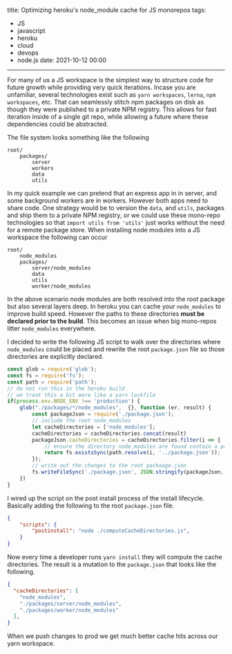 title: Optimizing heroku's node_module cache for JS monorepos
tags:
- JS
- javascript
- heroku
- cloud
- devops
- node.js
date: 2021-10-12 00:00
---

For many of us a JS workspace is the simplest way to structure code for future growth while providing very quick iterations. Incase you are unfamiliar, several technologies exist such as `yarn workspaces`, `lerna`, `npm workspaces`, etc. That can seamlessly stitch npm packages on disk as though they were published to a private NPM registry. This allows for fast iteration inside of a single git repo, while allowing a future where these dependencies could be abstracted.

<!-- more -->

The file system looks something like the following

```
root/
    packages/
        server
        workers
        data
        utils
```

In my quick example we can pretend that an express app in in server, and some background workers are in workers. However both apps need to share code. One strategy would be to version the `data`, and `utils`, packages and ship them to a private NPM registry, or we could use these mono-repo technologies so that `import utils from 'utils'` just works without the need for a remote package store. When installing node modules into a JS workspace the following can occur


```
root/
    node_modules
    packages/
        server/node_modules
        data
        utils
        worker/node_modules
```

In the above scenario node modules are both resolved into the root package but also several layers deep. In heroku you can cache your `node_modules` to improve build speed. However the paths to these directories **must be declared prior to the build**. This becomes an issue when big mono-repos litter `node_modules` everywhere. 

I decided to write the following JS script to walk over the directories where `node_modules` could be placed and rewrite the root `package.json` file so those directories are explicitly declared.


```js
const glob = require('glob');
const fs = require('fs');
const path = require('path');
// do not run this in the heroku build
// we treat this a bit more like a yarn lockfile
if(process.env.NODE_ENV !== 'production') {
    glob("./packages/*/node_modules",  {}, function (er, result) {
        const packageJson = require('./package.json');
        // include the root node_modules
        let cacheDirectories = ['node_modules'];
        cacheDirectories = cacheDirectories.concat(result)
        packageJson.cacheDirectories = cacheDirectories.filter(i => {
            // ensure the directory node_modules are found contain a package.json file
            return fs.existsSync(path.resolve(i, '../package.json'));
        });
        // write out the changes to the root packaage.json
        fs.writeFileSync('./package.json', JSON.stringify(packageJson, null, 2));
    })
}
```

I wired up the script on the post install process of the install lifecycle. Basically adding the following to the root `package.json` file.

```json
{
    "scripts": {
        "postinstall": "node ./computeCacheDirectories.js",
    }
}
```

Now every time a developer runs `yarn install` they will compute the cache directories. The result is a mutation to the `package.json` that looks like the following.

```json
{
  "cacheDirectories": [
    "node_modules",
    "./packages/server/node_modules",
    "./packages/worker/node_modules"
  ],
}
```

When we push changes to prod we get much better cache hits across our yarn workspace.
